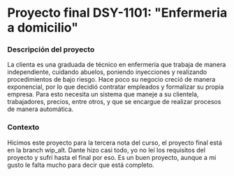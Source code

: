 # Proyecto final DSY-1101: "Enfermeria a domicilio"
### Descripción del proyecto

La clienta es una graduada de técnico en enfermería que trabaja de manera independiente, cuidando abuelos, poniendo inyecciones y realizando procedimientos de bajo riesgo. Hace poco su negocio creció de manera exponencial, por lo que decidió contratar empleados y formalizar su propia empresa. Para esto necesita un sistema que maneje a su clientela, trabajadores, precios, entre otros, y que se encargue de realizar procesos de manera automática.

### Contexto

Hicimos este proyecto para la tercera nota del curso, el proyecto final está en la branch wip_alt. Dante hizo casi todo, yo no leí los requisitos del proyecto y sufrí hasta el final por eso. Es un buen proyecto, aunque a mi gusto le falta mucho para decir que está completo.
